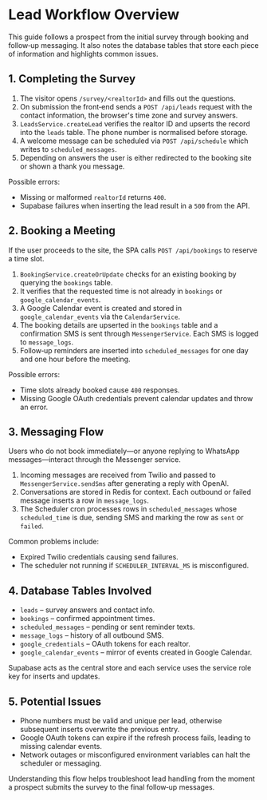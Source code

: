 # Lead Workflow Overview

This guide follows a prospect from the initial survey through booking and follow‑up messaging. It also notes the database tables that store each piece of information and highlights common issues.

## 1. Completing the Survey

1. The visitor opens `/survey/<realtorId>` and fills out the questions.
2. On submission the front‑end sends a `POST /api/leads` request with the contact information, the browser's time zone and survey answers.
3. `LeadsService.createLead` verifies the realtor ID and upserts the record into the `leads` table. The phone number is normalised before storage.
4. A welcome message can be scheduled via `POST /api/schedule` which writes to `scheduled_messages`.
5. Depending on answers the user is either redirected to the booking site or shown a thank you message.

Possible errors:
- Missing or malformed `realtorId` returns `400`.
- Supabase failures when inserting the lead result in a `500` from the API.

## 2. Booking a Meeting

If the user proceeds to the site, the SPA calls `POST /api/bookings` to reserve a time slot.

1. `BookingService.createOrUpdate` checks for an existing booking by querying the `bookings` table.
2. It verifies that the requested time is not already in `bookings` or `google_calendar_events`.
3. A Google Calendar event is created and stored in `google_calendar_events` via the `CalendarService`.
4. The booking details are upserted in the `bookings` table and a confirmation SMS is sent through `MessengerService`. Each SMS is logged to `message_logs`.
5. Follow‑up reminders are inserted into `scheduled_messages` for one day and one hour before the meeting.

Possible errors:
- Time slots already booked cause `400` responses.
- Missing Google OAuth credentials prevent calendar updates and throw an error.

## 3. Messaging Flow

Users who do not book immediately—or anyone replying to WhatsApp messages—interact through the Messenger service.

1. Incoming messages are received from Twilio and passed to `MessengerService.sendSms` after generating a reply with OpenAI.
2. Conversations are stored in Redis for context. Each outbound or failed message inserts a row in `message_logs`.
3. The Scheduler cron processes rows in `scheduled_messages` whose `scheduled_time` is due, sending SMS and marking the row as `sent` or `failed`.

Common problems include:
- Expired Twilio credentials causing send failures.
- The scheduler not running if `SCHEDULER_INTERVAL_MS` is misconfigured.

## 4. Database Tables Involved

- `leads` – survey answers and contact info.
- `bookings` – confirmed appointment times.
- `scheduled_messages` – pending or sent reminder texts.
- `message_logs` – history of all outbound SMS.
- `google_credentials` – OAuth tokens for each realtor.
- `google_calendar_events` – mirror of events created in Google Calendar.

Supabase acts as the central store and each service uses the service role key for inserts and updates.

## 5. Potential Issues

- Phone numbers must be valid and unique per lead, otherwise subsequent inserts overwrite the previous entry.
- Google OAuth tokens can expire if the refresh process fails, leading to missing calendar events.
- Network outages or misconfigured environment variables can halt the scheduler or messaging.

Understanding this flow helps troubleshoot lead handling from the moment a prospect submits the survey to the final follow‑up messages.
